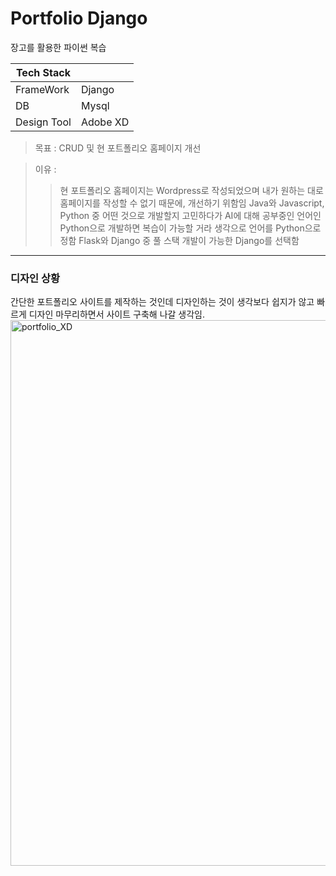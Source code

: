 # Portfolio Django

장고를 활용한 파이썬 복습

|Tech Stack|   |
|----|----|
|FrameWork | Django|
|DB | Mysql|
|Design Tool | Adobe XD|



>목표 : CRUD 및 현 포트폴리오 홈페이지 개선

>이유 :
>> 현 포트폴리오 홈페이지는 Wordpress로 작성되었으며 내가 원하는 대로 홈페이지를 작성할 수 없기 때문에, 개선하기 위함임 
>> Java와 Javascript, Python 중 어떤 것으로 개발할지 고민하다가 AI에 대해 공부중인 언어인 Python으로 개발하면 복습이 가능할 거라 생각으로 언어를 Python으로 정함
>> Flask와 Django 중 풀 스택 개발이 가능한 Django를 선택함
       

-------------------------------------------------------------
### 디자인 상황

간단한 포트폴리오 사이트를 제작하는 것인데 디자인하는 것이 생각보다 쉽지가 않고 빠르게 디자인 마무리하면서 사이트 구축해 나갈 생각임.
<img width="873" alt="portfolio_XD" src="https://user-images.githubusercontent.com/45348509/234021281-f65cbfe2-47dd-426f-b3a5-349ac52e8a84.png">
